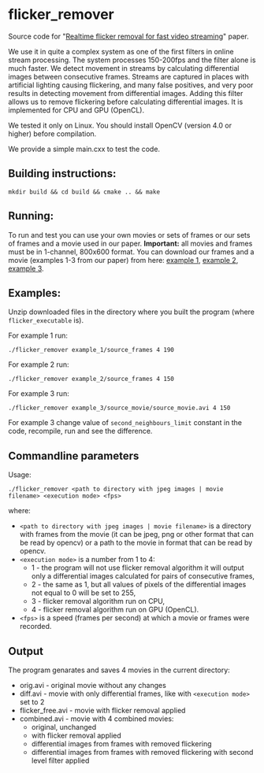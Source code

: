 # flicker_remover
Source code for "[Realtime flicker removal for fast video streaming](https://link.springer.com/article/10.1007/s11042-020-10385-8)" paper.

We use it in quite a complex system as one of the first filters in online stream processing. The system processes 150-200fps and the filter alone is much faster.
We detect movement in streams by calculating differential images between consecutive frames. Streams are captured in places with 
artificial lighting causing flickering, and many false positives, and very poor results in detecting movement from differential images. Adding this filter 
allows us to remove flickering before calculating differential images. It is implemented for CPU and GPU (OpenCL).

We tested it only on Linux. You should install OpenCV (version 4.0 or higher) before compilation.

We provide a simple main.cxx to test the code.

## Building instructions:
```
mkdir build && cd build && cmake .. && make
```

## Running:
To run and test you can use your own movies or sets of frames or our sets of frames and a movie used in our paper. **Important:** all movies and frames must be in 1-channel, 800x600 format. You can download our frames and a movie (examples 1-3 from our paper) from here: [example 1](https://1drv.ms/u/s!ApYchjX9LRlxjxyaUNrckiq6Orn4?e=VeD1Tc),
[example 2](https://1drv.ms/u/s!ApYchjX9LRlxjx30jepAl6u24O78?e=qFgtY5),
[example 3](https://1drv.ms/u/s!ApYchjX9LRlxjx7jSC62KXkUqvpe?e=pPVpqS).


## Examples:
Unzip downloaded files in the directory where you built the program (where `flicker_executable` is).

For example 1 run:
```
./flicker_remover example_1/source_frames 4 190
```

For example 2 run:
```
./flicker_remover example_2/source_frames 4 150
```

For example 3 run:
```
./flicker_remover example_3/source_movie/source_movie.avi 4 150
```
For example 3 change value of `second_neighbours_limit` constant in the code, recompile, run and see the difference.

## Commandline parameters
Usage: 
```
./flicker_remover <path to directory with jpeg images | movie filename> <execution mode> <fps>
```
where:
* `<path to directory with jpeg images | movie filename>` is a directory with frames from the movie (it can be jpeg, png or other format that can be read by opencv) or a path to the movie in format that can be read by opencv.
* `<execution mode>` is a number from 1 to 4:
  + 1 - the program will not use flicker removal algorithm it will output only a differential images calculated for pairs of consecutive frames,
  + 2 - the same as 1, but all values of pixels of the differential images not equal to 0 will be set to 255,
  + 3 - flicker removal algorithm run on CPU,
  + 4 - flicker removal algorithm run on GPU (OpenCL).
* `<fps>` is a speed (frames per second) at which a movie or frames were recorded.

## Output
The program genarates and saves 4 movies in the current directory:
* orig.avi - original movie without any changes
* diff.avi - movie with only differential frames, like with `<execution mode>` set to 2
* flicker_free.avi - movie with flicker removal applied
* combined.avi - movie with 4 combined movies:
  + original, unchanged
  + with flicker removal applied
  + differential images from frames with removed flickering
  + differential images from frames with removed flickering with second level filter applied
